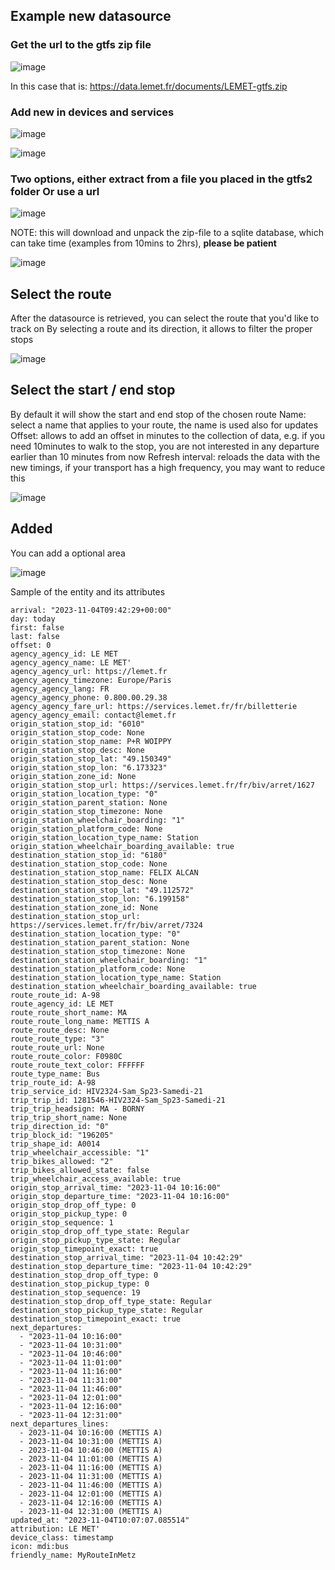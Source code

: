 ## Example new datasource

### Get the url to the gtfs zip file
![image](https://github.com/vingerha/gtfs2/assets/44190435/d5402bb0-17a5-41e8-ac95-652ecb06bb98)

In this case that is: https://data.lemet.fr/documents/LEMET-gtfs.zip

### Add new in devices and services

![image](https://github.com/vingerha/gtfs2/assets/44190435/ed7e8fbe-c3b9-4337-982f-74da5ea6e3dd)

![image](https://github.com/vingerha/gtfs2/assets/44190435/7dd77425-07f8-45d0-8d0c-d9948fca6fbb)

### Two options, either extract from a file you placed in the gtfs2 folder Or use a url

![image](https://github.com/vingerha/gtfs2/assets/44190435/e64cb7d9-7b68-4169-9cc4-e216a303f7d3)

NOTE: this will download and unpack the zip-file to a sqlite database, which can take time (examples from 10mins to 2hrs), **please be patient**

![image](https://github.com/vingerha/gtfs2/assets/44190435/dd26f517-1cd9-4386-b4ea-c605d02a0ac7)


## Select the route

After the datasource is retrieved, you can select the route that you'd like to track on 
By selecting a route and its direction, it allows to filter the proper stops

![image](https://github.com/vingerha/gtfs2/assets/44190435/80d133c5-b00e-43f8-aef0-c203eba4eb6b)

## Select the start / end stop

By default it will show the start and end stop of the chosen route
Name: select a name that applies to your route, the name is used also for updates
Offset: allows to add an offset in minutes to the collection of data, e.g. if you need 10minutes to walk to the stop, you are not interested in any departure earlier than 10 minutes from now
Refresh interval: reloads the data with the new timings, if your transport has a high frequency, you may want to reduce this

![image](https://github.com/vingerha/gtfs2/assets/44190435/8007911c-f1c7-406c-9295-4d132df07ab6)

## Added

You can add a optional area

![image](https://github.com/vingerha/gtfs2/assets/44190435/f2f855f9-bc07-405d-8b0b-09b3da7e4f79)

Sample of the entity and its attributes
```
arrival: "2023-11-04T09:42:29+00:00"
day: today
first: false
last: false
offset: 0
agency_agency_id: LE MET
agency_agency_name: LE MET'
agency_agency_url: https://lemet.fr
agency_agency_timezone: Europe/Paris
agency_agency_lang: FR
agency_agency_phone: 0.800.00.29.38
agency_agency_fare_url: https://services.lemet.fr/fr/billetterie
agency_agency_email: contact@lemet.fr
origin_station_stop_id: "6010"
origin_station_stop_code: None
origin_station_stop_name: P+R WOIPPY
origin_station_stop_desc: None
origin_station_stop_lat: "49.150349"
origin_station_stop_lon: "6.173323"
origin_station_zone_id: None
origin_station_stop_url: https://services.lemet.fr/fr/biv/arret/1627
origin_station_location_type: "0"
origin_station_parent_station: None
origin_station_stop_timezone: None
origin_station_wheelchair_boarding: "1"
origin_station_platform_code: None
origin_station_location_type_name: Station
origin_station_wheelchair_boarding_available: true
destination_station_stop_id: "6180"
destination_station_stop_code: None
destination_station_stop_name: FELIX ALCAN
destination_station_stop_desc: None
destination_station_stop_lat: "49.112572"
destination_station_stop_lon: "6.199158"
destination_station_zone_id: None
destination_station_stop_url: https://services.lemet.fr/fr/biv/arret/7324
destination_station_location_type: "0"
destination_station_parent_station: None
destination_station_stop_timezone: None
destination_station_wheelchair_boarding: "1"
destination_station_platform_code: None
destination_station_location_type_name: Station
destination_station_wheelchair_boarding_available: true
route_route_id: A-98
route_agency_id: LE MET
route_route_short_name: MA
route_route_long_name: METTIS A
route_route_desc: None
route_route_type: "3"
route_route_url: None
route_route_color: F0980C
route_route_text_color: FFFFFF
route_type_name: Bus
trip_route_id: A-98
trip_service_id: HIV2324-Sam_Sp23-Samedi-21
trip_trip_id: 1281546-HIV2324-Sam_Sp23-Samedi-21
trip_trip_headsign: MA - BORNY
trip_trip_short_name: None
trip_direction_id: "0"
trip_block_id: "196205"
trip_shape_id: A0014
trip_wheelchair_accessible: "1"
trip_bikes_allowed: "2"
trip_bikes_allowed_state: false
trip_wheelchair_access_available: true
origin_stop_arrival_time: "2023-11-04 10:16:00"
origin_stop_departure_time: "2023-11-04 10:16:00"
origin_stop_drop_off_type: 0
origin_stop_pickup_type: 0
origin_stop_sequence: 1
origin_stop_drop_off_type_state: Regular
origin_stop_pickup_type_state: Regular
origin_stop_timepoint_exact: true
destination_stop_arrival_time: "2023-11-04 10:42:29"
destination_stop_departure_time: "2023-11-04 10:42:29"
destination_stop_drop_off_type: 0
destination_stop_pickup_type: 0
destination_stop_sequence: 19
destination_stop_drop_off_type_state: Regular
destination_stop_pickup_type_state: Regular
destination_stop_timepoint_exact: true
next_departures:
  - "2023-11-04 10:16:00"
  - "2023-11-04 10:31:00"
  - "2023-11-04 10:46:00"
  - "2023-11-04 11:01:00"
  - "2023-11-04 11:16:00"
  - "2023-11-04 11:31:00"
  - "2023-11-04 11:46:00"
  - "2023-11-04 12:01:00"
  - "2023-11-04 12:16:00"
  - "2023-11-04 12:31:00"
next_departures_lines:
  - 2023-11-04 10:16:00 (METTIS A)
  - 2023-11-04 10:31:00 (METTIS A)
  - 2023-11-04 10:46:00 (METTIS A)
  - 2023-11-04 11:01:00 (METTIS A)
  - 2023-11-04 11:16:00 (METTIS A)
  - 2023-11-04 11:31:00 (METTIS A)
  - 2023-11-04 11:46:00 (METTIS A)
  - 2023-11-04 12:01:00 (METTIS A)
  - 2023-11-04 12:16:00 (METTIS A)
  - 2023-11-04 12:31:00 (METTIS A)
updated_at: "2023-11-04T10:07:07.085514"
attribution: LE MET'
device_class: timestamp
icon: mdi:bus
friendly_name: MyRouteInMetz
```














